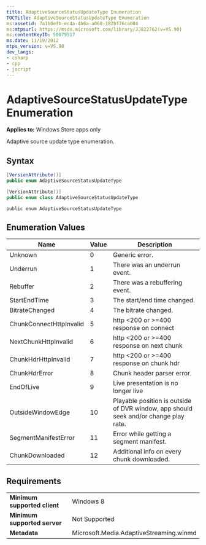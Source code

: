 ```yaml
---
title: AdaptiveSourceStatusUpdateType Enumeration
TOCTitle: AdaptiveSourceStatusUpdateType Enumeration
ms:assetid: 7a1b0efb-ec4a-4b6a-a060-182bf76ca004
ms:mtpsurl: https://msdn.microsoft.com/library/JJ822762(v=VS.90)
ms:contentKeyID: 50079517
ms.date: 11/19/2012
mtps_version: v=VS.90
dev_langs:
- csharp
- cpp
- jscript
---
```


# AdaptiveSourceStatusUpdateType Enumeration

**Applies to:** Windows Store apps only

Adaptive source update type enumeration.

## Syntax

```csharp
[VersionAttribute()]
public enum AdaptiveSourceStatusUpdateType
```

```cpp
[VersionAttribute()]
public enum class AdaptiveSourceStatusUpdateType
```

```jscript
public enum AdaptiveSourceStatusUpdateType
```

## Enumeration Values

|Name|Value|Description|
|--- |--- |--- |
|Unknown|0|Generic error.|
|Underrun|1|There was an underrun event.|
|Rebuffer|2|There was a rebuffering event.|
|StartEndTime|3|The start/end time changed.|
|BitrateChanged|4|The bitrate changed.|
|ChunkConnectHttpInvalid|5|http <200 or >=400 response on connect|
|NextChunkHttpInvalid|6|http <200 or >=400 response on next chunk|
|ChunkHdrHttpInvalid|7|http <200 or >=400 response on chunk hdr|
|ChunkHdrError|8|Chunk header parser error.|
|EndOfLive|9|Live presentation is no longer live|
|OutsideWindowEdge|10|Playable position is outside of DVR window, app should seek and/or change play rate.|
|SegmentManifestError|11|Error while getting a segment manifest.|
|ChunkDownloaded|12|Additional info on every chunk downloaded.|

## Requirements

|||
|--- |--- |
|**Minimum supported client**|Windows 8|
|**Minimum supported server**|Not Supported|
|**Metadata**|Microsoft.Media.AdaptiveStreaming.winmd|
